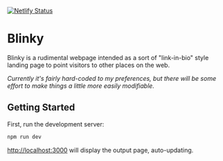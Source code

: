 
[![Netlify Status](https://api.netlify.com/api/v1/badges/4b986f51-33af-43ac-a2de-2da5febab53b/deploy-status)](https://app.netlify.com/sites/stupefied-kowalevski-c87345/deploys)

# Blinky

Blinky is a rudimental webpage intended as a sort of "link-in-bio" style landing page to point visitors to other places on the web. 

_Currently it's fairly hard-coded to my preferences, but there will be some effort to make things a little more easily modifiable._

## Getting Started

First, run the development server:

```bash
npm run dev
```

[http://localhost:3000](http://localhost:3000) will display the output page, auto-updating.
